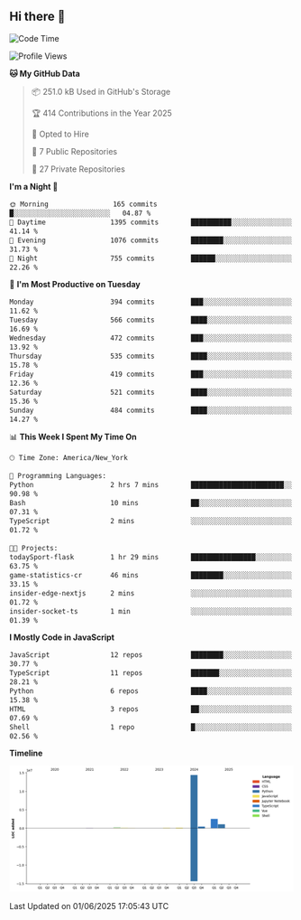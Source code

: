 ## Hi there 👋

<!--START_SECTION:waka-->
![Code Time](http://img.shields.io/badge/Code%20Time-332%20hrs%2023%20mins-blue)

![Profile Views](http://img.shields.io/badge/Profile%20Views-2-blue)

**🐱 My GitHub Data** 

> 📦 251.0 kB Used in GitHub's Storage 
 > 
> 🏆 414 Contributions in the Year 2025
 > 
> 💼 Opted to Hire
 > 
> 📜 7 Public Repositories 
 > 
> 🔑 27 Private Repositories 
 > 
**I'm a Night 🦉** 

```text
🌞 Morning                165 commits         █░░░░░░░░░░░░░░░░░░░░░░░░   04.87 % 
🌆 Daytime                1395 commits        ██████████░░░░░░░░░░░░░░░   41.14 % 
🌃 Evening                1076 commits        ████████░░░░░░░░░░░░░░░░░   31.73 % 
🌙 Night                  755 commits         ██████░░░░░░░░░░░░░░░░░░░   22.26 % 
```
📅 **I'm Most Productive on Tuesday** 

```text
Monday                   394 commits         ███░░░░░░░░░░░░░░░░░░░░░░   11.62 % 
Tuesday                  566 commits         ████░░░░░░░░░░░░░░░░░░░░░   16.69 % 
Wednesday                472 commits         ███░░░░░░░░░░░░░░░░░░░░░░   13.92 % 
Thursday                 535 commits         ████░░░░░░░░░░░░░░░░░░░░░   15.78 % 
Friday                   419 commits         ███░░░░░░░░░░░░░░░░░░░░░░   12.36 % 
Saturday                 521 commits         ████░░░░░░░░░░░░░░░░░░░░░   15.36 % 
Sunday                   484 commits         ████░░░░░░░░░░░░░░░░░░░░░   14.27 % 
```


📊 **This Week I Spent My Time On** 

```text
🕑︎ Time Zone: America/New_York

💬 Programming Languages: 
Python                   2 hrs 7 mins        ███████████████████████░░   90.98 % 
Bash                     10 mins             ██░░░░░░░░░░░░░░░░░░░░░░░   07.31 % 
TypeScript               2 mins              ░░░░░░░░░░░░░░░░░░░░░░░░░   01.72 % 

🐱‍💻 Projects: 
todaySport-flask         1 hr 29 mins        ████████████████░░░░░░░░░   63.75 % 
game-statistics-cr       46 mins             ████████░░░░░░░░░░░░░░░░░   33.15 % 
insider-edge-nextjs      2 mins              ░░░░░░░░░░░░░░░░░░░░░░░░░   01.72 % 
insider-socket-ts        1 min               ░░░░░░░░░░░░░░░░░░░░░░░░░   01.39 % 
```

**I Mostly Code in JavaScript** 

```text
JavaScript               12 repos            ████████░░░░░░░░░░░░░░░░░   30.77 % 
TypeScript               11 repos            ███████░░░░░░░░░░░░░░░░░░   28.21 % 
Python                   6 repos             ████░░░░░░░░░░░░░░░░░░░░░   15.38 % 
HTML                     3 repos             ██░░░░░░░░░░░░░░░░░░░░░░░   07.69 % 
Shell                    1 repo              █░░░░░░░░░░░░░░░░░░░░░░░░   02.56 % 
```



**Timeline**

![Lines of Code chart](https://raw.githubusercontent.com/dikshithvishnu/dikshithvishnu/main/assets/bar_graph.png)


 Last Updated on 01/06/2025 17:05:43 UTC
<!--END_SECTION:waka-->
